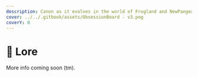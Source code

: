 ```yaml
---
description: Canon as it evolves in the world of Frogland and NewPangea.
cover: ../../.gitbook/assets/ObsessionBoard - v3.png
coverY: 0
---
```


# 📜 Lore

More info coming soon (tm).&#x20;
